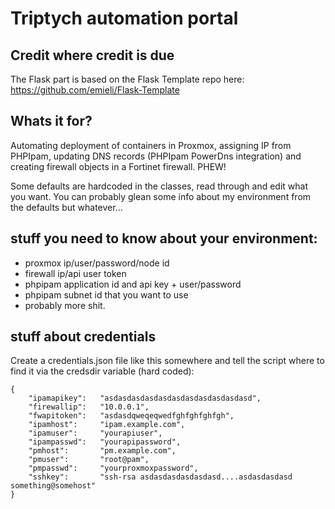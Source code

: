 
# Triptych automation portal

## Credit where credit is due

The Flask part is based on the Flask Template repo here: https://github.com/emieli/Flask-Template

## Whats it for?

Automating deployment of containers in Proxmox, assigning IP from PHPIpam, updating DNS records (PHPIpam PowerDns integration) and creating firewall objects in a Fortinet firewall.
PHEW!

Some defaults are hardcoded in the classes, read through and edit what you want. You can probably glean some info about my environment from the defaults but whatever...

## stuff you need to know about your environment:

* proxmox ip/user/password/node id
* firewall ip/api user token
* phpipam application id and api key + user/password
* phpipam subnet id that you want to use
* probably more shit.

## stuff about credentials

Create a credentials.json file like this somewhere and tell the script where to find it via the credsdir variable (hard coded):

	{
		"ipamapikey":   "asdasdasdasdasdasdasdasdasdasdasd",
		"firewallip":   "10.0.0.1",
		"fwapitoken":   "asdasdqweqeqwedfghfghfghfgh",
		"ipamhost":     "ipam.example.com",
		"ipamuser":     "yourapiuser",
		"ipampasswd":   "yourapipassword",
		"pmhost":       "pm.example.com",
		"pmuser":       "root@pam",
		"pmpasswd":     "yourproxmoxpassword",
		"sshkey":       "ssh-rsa asdasdasdasdasdasd....asdasdasdasd something@somehost"
	}


	
    

